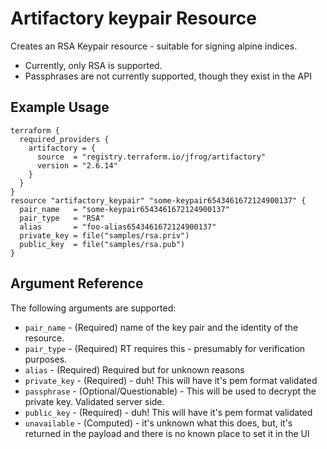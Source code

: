 # Artifactory keypair Resource

Creates an RSA Keypair resource - suitable for signing alpine indices. 
- Currently, only RSA is supported.
- Passphrases are not currently supported, though they exist in the API


## Example Usage

```hcl
terraform {
  required_providers {
    artifactory = {
      source  = "registry.terraform.io/jfrog/artifactory"
      version = "2.6.14"
    }
  }
}
resource "artifactory_keypair" "some-keypair6543461672124900137" {
  pair_name   = "some-keypair6543461672124900137"
  pair_type   = "RSA"
  alias       = "foo-alias6543461672124900137"
  private_key = file("samples/rsa.priv")
  public_key  = file("samples/rsa.pub")
}
```

## Argument Reference

The following arguments are supported:

* `pair_name` - (Required) name of the key pair and the identity of the resource.
* `pair_type` - (Required) RT requires this - presumably for verification purposes.
* `alias` - (Required) Required but for unknown reasons
* `private_key` - (Required)  - duh! This will have it's pem format validated
* `passphrase` - (Optional/Questionable)  - This will be used to decrypt the private key. Validated server side.
* `public_key` - (Required)  - duh! This will have it's pem format validated
* `unavailable` - (Computed) - it's unknown what this does, but, it's returned in the payload and there is no known place to set it in the UI
